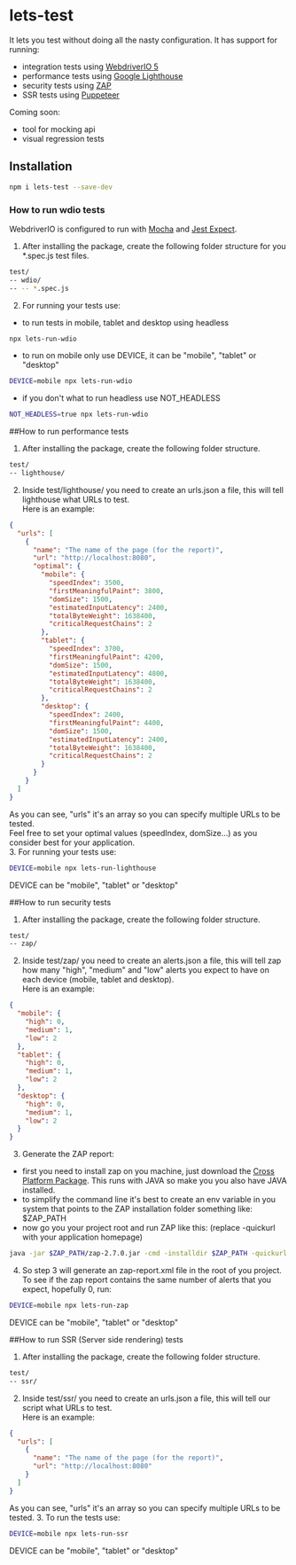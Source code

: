 # lets-test
It lets you test without doing all the nasty configuration. It has support for running:
* integration tests using [WebdriverIO 5](https://webdriver.io/)
* performance tests using [Google Lighthouse](https://developers.google.com/web/tools/lighthouse/)
* security tests using [ZAP](https://www.owasp.org/index.php/OWASP_Zed_Attack_Proxy_Project)
* SSR tests using [Puppeteer](https://developers.google.com/web/tools/puppeteer/)

Coming soon:
* tool for mocking api
* visual regression tests

## Installation
```bash
npm i lets-test --save-dev
```

### How to run wdio tests
WebdriverIO is configured to run with [Mocha](https://mochajs.org/) and [Jest Expect](https://jestjs.io/docs/en/expect).  
1. After installing the package, create the following folder structure for you *.spec.js test files.
```bash
test/
-- wdio/
-- -- *.spec.js
```
2. For running your tests use:
* to run tests in mobile, tablet and desktop using headless
```bash
npx lets-run-wdio
```
* to run on mobile only use DEVICE, it can be "mobile", "tablet" or "desktop"
```bash
DEVICE=mobile npx lets-run-wdio
```
* if you don't what to run headless use NOT_HEADLESS
```bash
NOT_HEADLESS=true npx lets-run-wdio
```

##How to run performance tests
1. After installing the package, create the following folder structure.
```bash
test/
-- lighthouse/
```
2. Inside test/lighthouse/ you need to create an urls.json a file, this will tell lighthouse what URLs to test.  
Here is an example:
```json
{
  "urls": [
    {
      "name": "The name of the page (for the report)",
      "url": "http://localhost:8080",
      "optimal": {
        "mobile": {
          "speedIndex": 3500,
          "firstMeaningfulPaint": 3800,
          "domSize": 1500,
          "estimatedInputLatency": 2400,
          "totalByteWeight": 1638400,
          "criticalRequestChains": 2
        },
        "tablet": {
          "speedIndex": 3700,
          "firstMeaningfulPaint": 4200,
          "domSize": 1500,
          "estimatedInputLatency": 4800,
          "totalByteWeight": 1638400,
          "criticalRequestChains": 2
        },
        "desktop": {
          "speedIndex": 2400,
          "firstMeaningfulPaint": 4400,
          "domSize": 1500,
          "estimatedInputLatency": 2400,
          "totalByteWeight": 1638400,
          "criticalRequestChains": 2
        }
      }
    }
  ]
}
```
As you can see, "urls" it's an array so you can specify multiple URLs to be tested.  
Feel free to set your optimal values (speedIndex, domSize...) as you consider best for your application.  
3. For running your tests use:
```bash
DEVICE=mobile npx lets-run-lighthouse
```
DEVICE can be "mobile", "tablet" or "desktop"

##How to run security tests
1. After installing the package, create the following folder structure.
```bash
test/
-- zap/
```
2. Inside test/zap/ you need to create an alerts.json a file, this will tell zap how many "high", "medium" and "low" alerts you expect to have on each device (mobile, tablet and desktop).  
Here is an example:
```json
{
  "mobile": {
    "high": 0,
    "medium": 1,
    "low": 2
  },
  "tablet": {
    "high": 0,
    "medium": 1,
    "low": 2
  },
  "desktop": {
    "high": 0,
    "medium": 1,
    "low": 2
  }
}
```
3. Generate the ZAP report:
* first you need to install zap on you machine, just download the [Cross Platform Package](https://github.com/zaproxy/zaproxy/wiki/Downloads). This runs with JAVA so make you you also have JAVA installed.
* to simplify the command line it's best to create an env variable in you system that points to the ZAP installation folder something like: $ZAP_PATH
* now go you your project root and run ZAP like this: (replace -quickurl with your application homepage)
```bash
java -jar $ZAP_PATH/zap-2.7.0.jar -cmd -installdir $ZAP_PATH -quickurl http://localhost:8080 -quickout $PWD/zap-report.xml
```
4. So step 3 will generate an zap-report.xml file in the root of you project.  
To see if the zap report contains the same number of alerts that you expect, hopefully 0, run:
```bash
DEVICE=mobile npx lets-run-zap
```
DEVICE can be "mobile", "tablet" or "desktop"

##How to run SSR (Server side rendering) tests
1. After installing the package, create the following folder structure.
```bash
test/
-- ssr/
```
2. Inside test/ssr/ you need to create an urls.json a file, this will tell our script what URLs to test.  
Here is an example:
```json
{
  "urls": [
    {
      "name": "The name of the page (for the report)",
      "url": "http://localhost:8080"
    }
  ]
}
```
As you can see, "urls" it's an array so you can specify multiple URLs to be tested. 
3. To run the tests use:
```bash
DEVICE=mobile npx lets-run-ssr
```
DEVICE can be "mobile", "tablet" or "desktop"